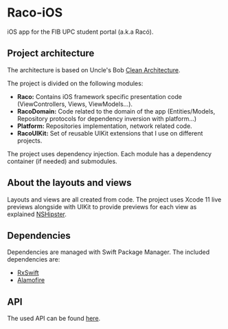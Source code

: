 # Raco-iOS

iOS app for the FIB UPC student portal (a.k.a Racó).

## Project architecture

The architecture is based on Uncle's Bob [Clean Architecture](https://blog.cleancoder.com/uncle-bob/2012/08/13/the-clean-architecture.html).

The project is divided on the following modules:

- **Raco:** Contains iOS framework specific presentation code (ViewControllers, Views, ViewModels...).
- **RacoDomain:** Code related to the domain of the app (Entities/Models, Repository protocols for dependency inversion with platform...)
- **Platform:** Repositories implementation, network related code.
- **RacoUIKit:** Set of reusable UIKit extensions that I use on different projects.

The project uses dependency injection. Each module has a dependency container (if needed) and submodules.

## About the layouts and views

Layouts and views are all created from code. The project uses Xcode 11 live previews alongside with UIKit to provide previews for each view as explained [NSHipster](https://nshipster.com/swiftui-previews/).

## Dependencies

Dependencies are managed with Swift Package Manager. The included dependencies are:

- [RxSwift](https://github.com/ReactiveX/RxSwift)
- [Alamofire](https://www.github.com/Alamofire/Alamofire)

## API

The used API can be found [here](https://api.fib.upc.edu).